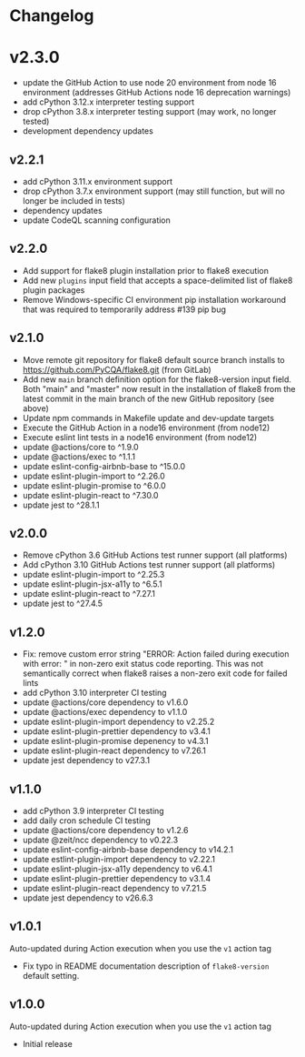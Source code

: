 # Changelog

# v2.3.0

- update the GitHub Action to use node 20 environment from node 16 environment (addresses GitHub Actions node 16 deprecation warnings)
- add cPython 3.12.x interpreter testing support
- drop cPython 3.8.x interpreter testing support (may work, no longer tested)
- development dependency updates

## v2.2.1

- add cPython 3.11.x environment support
- drop cPython 3.7.x environment support (may still function, but will no longer be included in tests)
- dependency updates
- update CodeQL scanning configuration

## v2.2.0

- Add support for flake8 plugin installation prior to flake8 execution
- Add new `plugins` input field that accepts a space-delimited list of flake8 plugin packages
- Remove Windows-specific CI environment pip installation workaround that was required to temporarily address #139 pip bug

## v2.1.0

- Move remote git repository for flake8 default source branch installs to https://github.com/PyCQA/flake8.git (from GitLab)
- Add new `main` branch definition option for the flake8-version input field.  Both "main" and "master" now result in the installation of flake8 from the latest commit in the main branch of the new GitHub repository (see above)
- Update npm commands in Makefile update and dev-update targets
- Execute the GitHub Action in a node16 environment (from node12)
- Execute eslint lint tests in a node16 environment (from node12)
- update @actions/core to ^1.9.0
- update @actions/exec to ^1.1.1
- update eslint-config-airbnb-base to ^15.0.0
- update eslint-plugin-import to ^2.26.0
- update eslint-plugin-promise to ^6.0.0
- update eslint-plugin-react to ^7.30.0
- update jest to ^28.1.1

## v2.0.0

- Remove cPython 3.6 GitHub Actions test runner support (all platforms)
- Add cPython 3.10 GitHub Actions test runner support (all platforms)
- update eslint-plugin-import to ^2.25.3
- update eslint-plugin-jsx-a11y to ^6.5.1
- update eslint-plugin-react to ^7.27.1
- update jest to ^27.4.5

## v1.2.0

- Fix: remove custom error string "ERROR: Action failed during execution with error: " in non-zero exit status code reporting.  This was not semantically correct when flake8 raises a non-zero exit code for failed lints
- add cPython 3.10 interpreter CI testing
- update @actions/core dependency to v1.6.0
- update @actions/exec dependency to v1.1.0
- update eslint-plugin-import dependency to v2.25.2
- update eslint-plugin-prettier dependency to v3.4.1
- update eslint-plugin-promise depenency to v4.3.1
- update eslint-plugin-react dependency to v7.26.1
- update jest dependency to v27.3.1

## v1.1.0

- add cPython 3.9 interpreter CI testing
- add daily cron schedule CI testing
- update @actions/core dependency to v1.2.6
- update @zeit/ncc dependency to v0.22.3
- update eslint-config-airbnb-base dependency to v14.2.1
- update estlint-plugin-import dependency to v2.22.1
- update eslint-plugin-jsx-a11y dependency to v6.4.1
- update eslint-plugin-prettier dependency to v3.1.4
- update eslint-plugin-react dependency to v7.21.5
- update jest dependency to v26.6.3

## v1.0.1

Auto-updated during Action execution when you use the `v1` action tag

- Fix typo in README documentation description of `flake8-version` default setting.

## v1.0.0

Auto-updated during Action execution when you use the `v1` action tag

- Initial release
